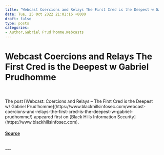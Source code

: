 ```yaml
---
title: "Webcast Coercions and Relays The First Cred is the Deepest w Gabriel Prudhomme"
date: Tue, 25 Oct 2022 21:01:16 +0000
draft: false
type: posts
categories: 
- Author,Gabriel Prud'homme,Webcasts
---
```

# Webcast Coercions and Relays The First Cred is the Deepest w Gabriel Prudhomme

<br/>

<br/>
The post [Webcast: Coercions and Relays – The First Cred is the Deepest w/ Gabriel Prud’homme](https://www.blackhillsinfosec.com/webcast-coercions-and-relays-the-first-cred-is-the-deepest-w-gabriel-prudhomme/) appeared first on [Black Hills Information Security](https://www.blackhillsinfosec.com).

#### [Source](https://www.blackhillsinfosec.com/webcast-coercions-and-relays-the-first-cred-is-the-deepest-w-gabriel-prudhomme/)

<br/>
---
